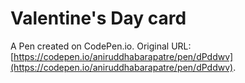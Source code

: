 # Valentine's Day card

A Pen created on CodePen.io. Original URL: [https://codepen.io/aniruddhabarapatre/pen/dPddwv](https://codepen.io/aniruddhabarapatre/pen/dPddwv).

